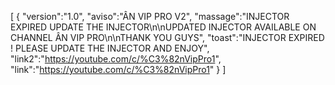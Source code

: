 [ { "version":"1.0", "aviso":"ÂN VIP PRO V2", "massage":"INJECTOR EXPIRED UPDATE THE INJECTOR\n\nUPDATED INJECTOR AVAILABLE ON CHANNEL ÂN VIP PRO\n\nTHANK YOU GUYS", "toast":"INJECTOR EXPIRED ! PLEASE UPDATE THE INJECTOR AND ENJOY", "link2":"https://youtube.com/c/%C3%82nVipPro1", "link":"https://youtube.com/c/%C3%82nVipPro1" } ]
